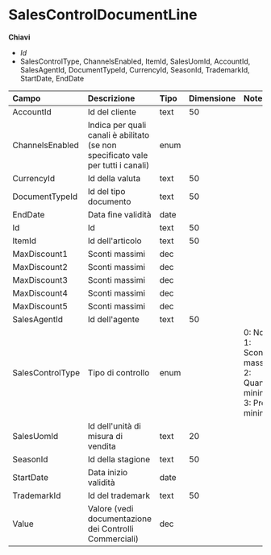# SalesControlDocumentLine

  
 **Chiavi**

* _Id_
* SalesControlType, ChannelsEnabled, ItemId, SalesUomId, AccountId, SalesAgentId, DocumentTypeId, CurrencyId, SeasonId, TrademarkId, StartDate, EndDate

| Campo | Descrizione | Tipo | Dimensione | Note |
| :--- | :--- | :--- | :--- | :--- |
| AccountId | Id del cliente | text | 50 |  |
| ChannelsEnabled | Indica per quali canali è abilitato \(se non specificato vale per tutti i canali\) | enum |  |  |
| CurrencyId | Id della valuta | text | 50 |  |
| DocumentTypeId | Id del tipo documento | text | 50 |  |
| EndDate | Data fine validità | date |  |  |
| Id | Id | text | 50 |  |
| ItemId | Id dell'articolo | text | 50 |  |
| MaxDiscount1 | Sconti massimi | dec |  |  |
| MaxDiscount2 | Sconti massimi | dec |  |  |
| MaxDiscount3 | Sconti massimi | dec |  |  |
| MaxDiscount4 | Sconti massimi | dec |  |  |
| MaxDiscount5 | Sconti massimi | dec |  |  |
| SalesAgentId | Id dell'agente | text | 50 |  |
| SalesControlType | Tipo di controllo | enum |  | 0: None, 1: Sconto massimo, 2: Quantità minima, 3: Prezzo minimo |
| SalesUomId | Id dell'unità di misura di vendita | text | 20 |  |
| SeasonId | Id della stagione | text | 50 |  |
| StartDate | Data inizio validità | date |  |  |
| TrademarkId | Id del trademark | text | 50 |  |
| Value | Valore \(vedi documentazione dei Controlli Commerciali\) | dec |  |  |

